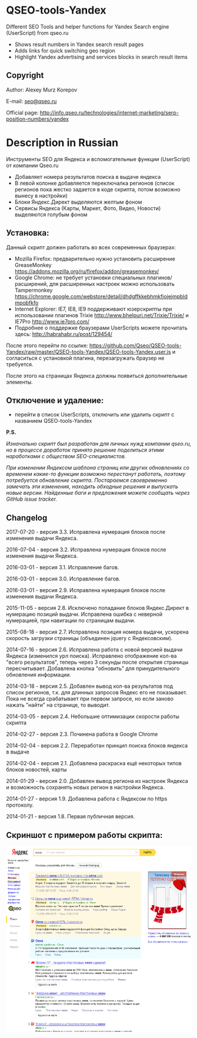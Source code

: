 # QSEO-tools-Yandex

Different SEO Tools and helper functions for Yandex Search engine (UserScript) from qseo.ru

- Shows result numbers in Yandex search result pages
- Adds links for quick switching geo region
- Highlight Yandex advertising and services blocks in search result items

Copyright
------------------------

Author: Alexey Murz Korepov

E-mail: seo@qseo.ru

Official page: http://info.qseo.ru/technologies/internet-marketing/serp-position-numbers/yandex

Description in Russian
========================

Инструменты SEO для Яндекса и вспомогательные функции (UserScript) от компании Qseo.ru

- Добавляет номера результатов поиска в выдаче яндекса
- В левой колонке добавляется переключалка регионов (список регионов пока жестко задается в коде скрипта, потом возможно вынесу в настройки)
- Блоки Яндекс.Директ выделяются желтым фоном
- Сервисы Яндекса (Карты, Маркет, Фото, Видео, Новости) выделяются голубым фоном

Установка:
------------------------

Данный скрипт должен работать во всех современных браузерах:

- Mozilla Firefox: предварительно нужно установить расширение GreaseMonkey https://addons.mozilla.org/ru/firefox/addon/greasemonkey/
- Google Chrome: не требует установки специальных плагинов/расширений, для расширенных настроек можно использовать Tampermonkey https://chrome.google.com/webstore/detail/dhdgffkkebhmkfjojejmpbldmpobfkfo
- Internet Explorer: IE7, IE8, IE9 поддерживают юзерскрипты при использовании плагинов Trixie http://www.bhelpuri.net/Trixie/Trixie/ и IE7Pro http://www.ie7pro.com/
- Подробнее о поддержке браузерами UserScripts можете прочитать здесь: http://habrahabr.ru/post/129454/

После этого перейти по ссылке: https://github.com/Qseo/QSEO-tools-Yandex/raw/master/QSEO-tools-Yandex/QSEO-tools-Yandex.user.js
и согласиться с установкой плагина, перезагружать браузер не требуется.

После этого на страницах Яндекса должны появиться дополнительные элементы.

Отключение и удаление:
------------------------

- перейти в список UserScripts, отключить или удалить скрипт с названием QSEO-tools-Yandex

**P.S.**

*Изначально скрипт был разработан для личных нужд компании qseo.ru, но в процессе доработок принято решение поделиться этими наработками с обществом SEO-специалистов.*

*При изменении Яндексом шаблона страниц или других обновлениях со временем какие-то функции возможно перестанут работать, поэтому потребуется обновление скрипта. Постараемся своевременно замечать эти изменения, находить обходные решения  и выпускать новые версии. Найденные баги и предложения можете сообщать через GitHub issue tracker.*


Changelog
---------

2017-07-20 - версия 3.3. Исправлена нумерация блоков после изменения выдачи Яндекса.

2016-07-04 - версия 3.2. Исправлена нумерация блоков после изменения выдачи Яндекса.

2016-03-01 - версия 3.1. Исправление багов.

2016-03-01 - версия 3.0. Исправление багов.

2016-03-01 - версия 2.9. Исправлена нумерация блоков после изменения выдачи Яндекса.

2015-11-05 - версия 2.8. Исключено попадание блоков Яндекс.Директ в нумерацию позиций выдачи. Исправлена ошибка с неверной нумерацией, при навигации по страницам выдачи.

2015-08-18 - версия 2.7. Исправлена позиция номера выдачи, ускорена скорость загрузки страницы (объединен jquery с Яндексовским).

2014-07-16 - версия 2.6. Исправлена работа с новой версией выдачи Яндекса (изменился урл поиска). Исправлено отображение кол-ва "всего результатов", теперь через 3 секунды после открытия страницы пересчитывает. Добавлена кнопка "обновить" для принудительного обновления информации.

2014-03-18 - версия 2.5. Добавлен вывод кол-ва результатов под список регионов, т.к. для длинных запросов Яндекс его не показывает. Пока не всегда срабатывает при первом запросе, но если заново нажать "найти" на странице, то выводит.

2014-03-05 - версия 2.4. Небольшие оптимизации скорости работы скрипта

2014-02-27 - версия 2.3. Починена работа в Google Chrome

2014-02-04 - версия 2.2. Переработан принцип поиска блоков яндекса в выдаче

2014-02-04 - версия 2.1. Добавлена раскраска ещё некоторых типов блоков новостей, карты

2014-01-29 - версия 2.0. Добавлен вывод региона из настроек Яндекса и возможность сохранять новых регион в настройки Яндекса.

2014-01-27 - версия 1.9. Добавлена работа с Яндексом по https протоколу.

2014-01-21 - версия 1.8. Первая публичная версия.


Скриншот с примером работы скрипта:
------------------------
![Скриншот с примером работы скрипта](https://github.com/Qseo/QSEO-tools-Yandex/raw/master/qseo-tools-yandex-screenshot.png)
